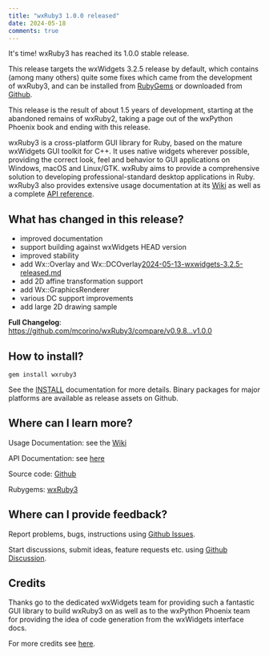 ```yaml
---
title: "wxRuby3 1.0.0 released"
date: 2024-05-18
comments: true
---
```


It's time! wxRuby3 has reached its 1.0.0 stable release.

This release targets the wxWidgets 3.2.5 release by default, which contains (among many others) quite some fixes which 
came from the development of wxRuby3, and can be installed from [RubyGems](https://rubygems.org/gems/wxruby3) or 
downloaded from [Github](https://github.com/mcorino/wxRuby3/releases/download/v1.0.0/wxruby3-1.0.0.gem). 

This release is the result of about 1.5 years of development, starting at the abandoned remains of wxRuby2, taking a 
page out of the wxPython Phoenix book and ending with this release.

wxRuby3 is a cross-platform GUI library for Ruby, based on the mature wxWidgets GUI toolkit for C++. It uses native 
widgets wherever possible, providing the correct look, feel and behavior to GUI applications on Windows, macOS and 
Linux/GTK. wxRuby aims to provide a comprehensive solution to developing professional-standard desktop applications in 
Ruby.
wxRuby3 also provides extensive usage documentation at its [Wiki](https://github.com/mcorino/wxRuby3/wiki) as well as 
a complete [API reference](https://mcorino.github.io/wxRuby3/index.html). 

## What has changed in this release?

* improved documentation
* support building against wxWidgets HEAD version
* improved stability
* add Wx::Overlay and Wx::DCOverlay[2024-05-13-wxwidgets-3.2.5-released.md](2024-05-13-wxwidgets-3.2.5-released.md)
* add 2D affine transformation support
* add Wx::GraphicsRenderer
* various DC support improvements
* add large 2D drawing sample

**Full Changelog**: https://github.com/mcorino/wxRuby3/compare/v0.9.8...v1.0.0

## How to install?

```
gem install wxruby3
```

See the [INSTALL](https://mcorino.github.io/wxRuby3/file.INSTALL.html) documentation for more details.
Binary packages for major platforms are available as release assets on Github.

## Where can I learn more?

Usage Documentation: see the [Wiki](https://github.com/mcorino/wxRuby3/wiki)

API Documentation: see [here](https://mcorino.github.io/wxRuby3/index.html)

Source code: [Github](https://github.com/mcorino/wxruby3)

Rubygems: [wxRuby3](https://rubygems.org/gems/wxruby3)

## Where can I provide feedback?

Report problems, bugs, instructions using [Github Issues](https://github.com/mcorino/wxRuby3/issues).

Start discussions, submit ideas, feature requests etc. using [Github Discussion](https://github.com/mcorino/wxRuby3/discussions).

## Credits

Thanks go to the dedicated wxWidgets team for providing such a fantastic GUI library to build wxRuby3 on as well
as to the wxPython Phoenix team for providing the idea of code generation from the wxWidgets interface docs.

For more credits see [here](https://mcorino.github.io/wxRuby3/file.CREDITS.html).
